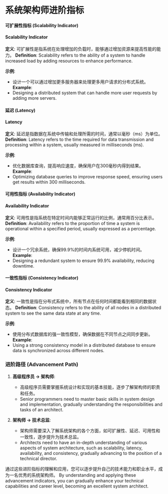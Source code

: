 # 系统架构师进阶指标

#### 可扩展性指标 (Scalability Indicator)
#### Scalability Indicator

**定义**: 可扩展性是指系统在处理增加的负载时，能够通过增加资源来提高性能的能力。
**Definition**: Scalability refers to the ability of a system to handle increased load by adding resources to enhance performance.

**示例**: 
- 设计一个可以通过增加更多服务器来处理更多用户请求的分布式系统。
**Example**:
- Designing a distributed system that can handle more user requests by adding more servers.

#### 延迟 (Latency)
#### Latency

**定义**: 延迟是指数据在系统中传输和处理所需的时间，通常以毫秒（ms）为单位。
**Definition**: Latency refers to the time required for data transmission and processing within a system, usually measured in milliseconds (ms).

**示例**: 
- 优化数据库查询，提高响应速度，确保用户在300毫秒内得到结果。
**Example**:
- Optimizing database queries to improve response speed, ensuring users get results within 300 milliseconds.

#### 可用性指标 (Availability Indicator)
#### Availability Indicator

**定义**: 可用性是指系统在特定时间内能够正常运行的比例，通常用百分比表示。
**Definition**: Availability refers to the proportion of time a system is operational within a specified period, usually expressed as a percentage.

**示例**: 
- 设计一个冗余系统，确保99.9%的时间内系统可用，减少停机时间。
**Example**:
- Designing a redundant system to ensure 99.9% availability, reducing downtime.

#### 一致性指标 (Consistency Indicator)
#### Consistency Indicator

**定义**: 一致性是指在分布式系统中，所有节点在任何时间都能看到相同的数据状态。
**Definition**: Consistency refers to the ability of all nodes in a distributed system to see the same data state at any time.

**示例**: 
- 使用分布式数据库的强一致性模型，确保数据在不同节点之间同步更新。
**Example**:
- Using a strong consistency model in a distributed database to ensure data is synchronized across different nodes.

### 进阶路径 (Advancement Path)

1. **高级程序员 -> 架构师**:
   - 高级程序员需要掌握系统设计和实现的基本技能，逐步了解架构师的职责和任务。
   - Senior programmers need to master basic skills in system design and implementation, gradually understanding the responsibilities and tasks of an architect.

2. **架构师 -> 技术总监**:
   - 架构师需要深入了解系统架构的各个方面，如可扩展性、延迟、可用性和一致性，逐步提升为技术总监。
   - Architects need to have an in-depth understanding of various aspects of system architecture, such as scalability, latency, availability, and consistency, gradually advancing to the position of a technical director.

通过这些进阶指标的理解和应用，您可以逐步提升自己的技术能力和职业水平，成为一名优秀的系统架构师。
By understanding and applying these advancement indicators, you can gradually enhance your technical capabilities and career level, becoming an excellent system architect.
